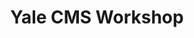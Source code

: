 ---
title: |
  Yale CMS Workshop
ongoing: false
years: 2020
link: none
description: >
  Workshop for Mindy Seu’s [class at Yale](https://spring2020-networks.designforthe.net/) interrogating the role that content management systems play in the design process.
---